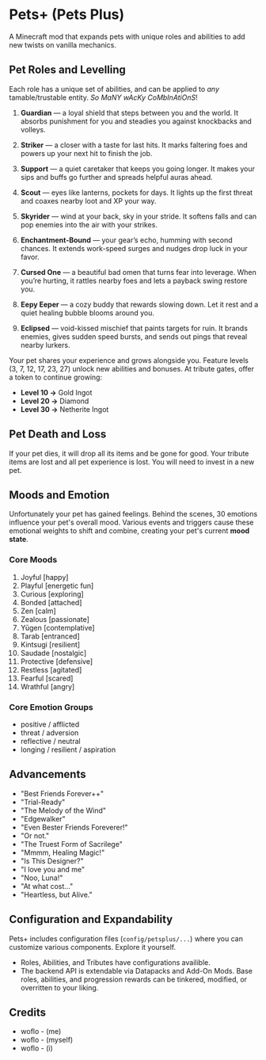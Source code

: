 # Pets+ (Pets Plus)
A Minecraft mod that expands pets with unique roles and abilities to add new twists on vanilla mechanics.

## Pet Roles and Levelling
Each role has a unique set of abilities, and can be applied to *any* tamable/trustable entity. *So MaNY wAcKy CoMbInAtiOnS*!

1. **Guardian** — a loyal shield that steps between you and the world. It absorbs punishment for you and steadies you against knockbacks and volleys.

2. **Striker** — a closer with a taste for last hits. It marks faltering foes and powers up your next hit to finish the job.

3. **Support** — a quiet caretaker that keeps you going longer. It makes your sips and buffs go further and spreads helpful auras ahead.

4. **Scout** — eyes like lanterns, pockets for days. It lights up the first threat and coaxes nearby loot and XP your way.

5. **Skyrider** — wind at your back, sky in your stride. It softens falls and can pop enemies into the air with your strikes.

6. **Enchantment-Bound** — your gear’s echo, humming with second chances. It extends work-speed surges and nudges drop luck in your favor.

7. **Cursed One** — a beautiful bad omen that turns fear into leverage. When you’re hurting, it rattles nearby foes and lets a payback swing restore you.

8. **Eepy Eeper** — a cozy buddy that rewards slowing down. Let it rest and a quiet healing bubble blooms around you.

9. **Eclipsed** — void-kissed mischief that paints targets for ruin. It brands enemies, gives sudden speed bursts, and sends out pings that reveal nearby lurkers.

Your pet shares your experience and grows alongside you. Feature levels (3, 7, 12, 17, 23, 27) unlock new abilities and bonuses. At tribute gates, offer a token to continue growing:
- **Level 10 →** Gold Ingot  
- **Level 20 →** Diamond  
- **Level 30 →** Netherite Ingot

## Pet Death and Loss
If your pet dies, it will drop all its items and be gone for good. Your tribute items are lost and all pet experience is lost. You will need to invest in a new pet.

## Moods and Emotion
Unfortunately your pet has gained feelings. Behind the scenes, 30 emotions influence your pet's overall mood. Various events and triggers cause these emotional weights to shift and combine, creating your pet's current **mood state**.
### Core Moods
1. Joyful [happy]
2. Playful [energetic fun]
3. Curious [exploring]
4. Bonded [attached]
5. Zen [calm]
6. Zealous [passionate]
7. Yūgen [contemplative]
8. Tarab [entranced]
9. Kintsugi [resilient]
10. Saudade [nostalgic]
11. Protective [defensive]
12. Restless [agitated]
13. Fearful [scared]
14. Wrathful [angry]
### Core Emotion Groups
- positive / afflicted
- threat / adversion
- reflective / neutral
- longing / resilient / aspiration 

## Advancements
- "Best Friends Forever++"
- "Trial-Ready"
- "The Melody of the Wind"
- "Edgewalker"
- "Even Bester Friends Foreverer!"
- "Or not."
- "The Truest Form of Sacrilege"
- "Mmmm, Healing Magic!"
- "Is This Designer?"
- "I love you and me"
- "Noo, Luna!"
- "At what cost..."
- "Heartless, but Alive."

## Configuration and Expandability
Pets+ includes configuration files (`config/petsplus/...`) where you can customize various components. Explore it yourself.
- Roles, Abilities, and Tributes have configurations availible.
- The backend API is extendable via Datapacks and Add-On Mods. Base roles, abilities, and progression rewards can be tinkered, modified, or overritten to your liking.

## Credits
- woflo - (me)
- woflo - (myself)
- woflo - (i)